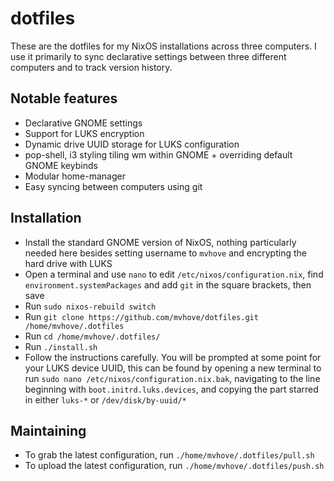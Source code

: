 # dotfiles

These are the dotfiles for my NixOS installations across three computers. I use it primarily to sync declarative settings between three different computers and to track version history.

## Notable features

- Declarative GNOME settings
- Support for LUKS encryption
- Dynamic drive UUID storage for LUKS configuration
- pop-shell, i3 styling tiling wm within GNOME + overriding default GNOME keybinds
- Modular home-manager
- Easy syncing between computers using git

## Installation

- Install the standard GNOME version of NixOS, nothing particularly needed here besides setting username to `mvhove` and encrypting the hard drive with LUKS
- Open a terminal and use `nano` to edit `/etc/nixos/configuration.nix`, find `environment.systemPackages` and add `git` in the square brackets, then save
- Run `sudo nixos-rebuild switch`
- Run `git clone https://github.com/mvhove/dotfiles.git /home/mvhove/.dotfiles`
- Run `cd /home/mvhove/.dotfiles/`
- Run `./install.sh`
- Follow the instructions carefully. You will be prompted at some point for your LUKS device UUID, this can be found by opening a new terminal to run `sudo nano /etc/nixos/configuration.nix.bak`, navigating to the line beginning with `boot.initrd.luks.devices`, and copying the part starred in either `luks-*` or `/dev/disk/by-uuid/*`

## Maintaining

- To grab the latest configuration, run `./home/mvhove/.dotfiles/pull.sh`
- To upload the latest configuration, run `./home/mvhove/.dotfiles/push.sh`